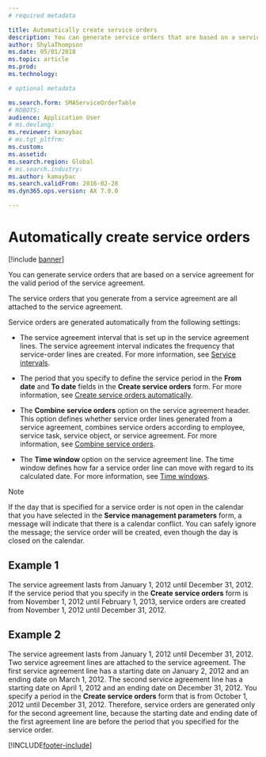 ```yaml
---
# required metadata

title: Automatically create service orders  
description: You can generate service orders that are based on a service agreement for the valid period of the service agreement.
author: ShylaThompson
ms.date: 05/01/2018
ms.topic: article
ms.prod: 
ms.technology: 

# optional metadata

ms.search.form: SMAServiceOrderTable
# ROBOTS: 
audience: Application User
# ms.devlang: 
ms.reviewer: kamaybac
# ms.tgt_pltfrm: 
ms.custom: 
ms.assetid: 
ms.search.region: Global
# ms.search.industry: 
ms.author: kamaybac
ms.search.validFrom: 2016-02-28
ms.dyn365.ops.version: AX 7.0.0

---
```


# Automatically create service orders 

[!include [banner](../includes/banner.md)]


You can generate service orders that are based on a service agreement for the valid period of the service agreement.

The service orders that you generate from a service agreement are all attached to the service agreement.

Service orders are generated automatically from the following settings:

  - The service agreement interval that is set up in the service agreement lines. The service agreement interval indicates the frequency that service-order lines are created. For more information, see [Service intervals](service-intervals.md).

  - The period that you specify to define the service period in the **From date** and **To date** fields in the **Create service orders** form. For more information, see [Create service orders automatically](create-service-orders-automatically.md).

  - The **Combine service orders** option on the service agreement header. This option defines whether service order lines generated from a service agreement, combines service orders according to employee, service task, service object, or service agreement. For more information, see [Combine service orders](combine-service-orders.md).

  - The **Time window** option on the service agreement line. The time window defines how far a service order line can move with regard to its calculated date. For more information, see [Time windows](time-windows.md).


> [!NOTE]
> <P>If the day that is specified for a service order is not open in the calendar that you have selected in the <STRONG>Service management parameters</STRONG> form, a message will indicate that there is a calendar conflict. You can safely ignore the message; the service order will be created, even though the day is closed on the calendar.</P>

## Example 1

The service agreement lasts from January 1, 2012 until December 31, 2012. If the service period that you specify in the **Create service orders** form is from November 1, 2012 until February 1, 2013, service orders are created from November 1, 2012 until December 31, 2012.

## Example 2

The service agreement lasts from January 1, 2012 until December 31, 2012. Two service agreement lines are attached to the service agreement. The first service agreement line has a starting date on January 2, 2012 and an ending date on March 1, 2012. The second service agreement line has a starting date on April 1, 2012 and an ending date on December 31, 2012. You specify a period in the **Create service orders** form that is from October 1, 2012 until December 31, 2012. Therefore, service orders are generated only for the second agreement line, because the starting date and ending date of the first agreement line are before the period that you specified for the service order.

  




[!INCLUDE[footer-include](../../includes/footer-banner.md)]